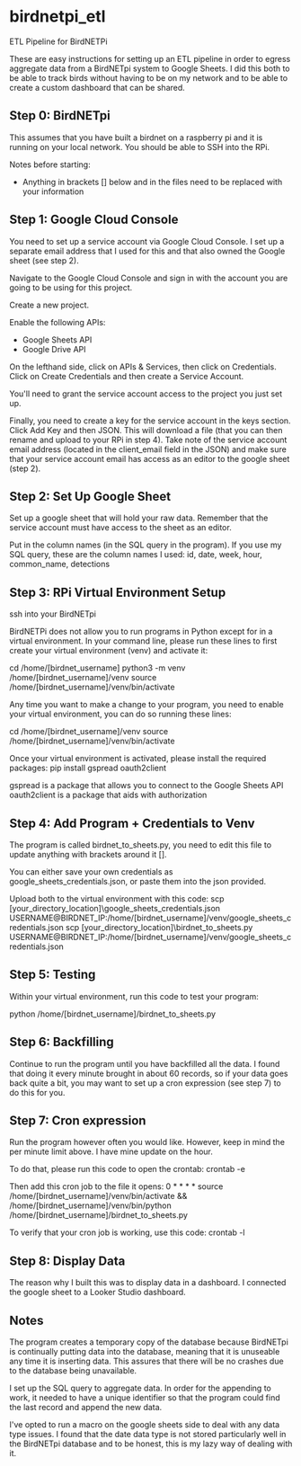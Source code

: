 # birdnetpi_etl
ETL Pipeline for BirdNETPi

These are easy instructions for setting up an ETL pipeline in order to egress aggregate data from a BirdNETpi system to Google Sheets. I did this both to be able to track birds without having to be on my network and to be able to create a custom dashboard that can be shared.


## Step 0: BirdNETpi
This assumes that you have built a birdnet on a raspberry pi and it is running on your local network. You should be able to SSH into the RPi.

Notes before starting:
- Anything in brackets [] below and in the files need to be replaced with your information

## Step 1: Google Cloud Console
You need to set up a service account via Google Cloud Console. I set up a separate email address that I used for this and that also owned the Google sheet (see step 2). 

Navigate to the Google Cloud Console and sign in with the account you are going to be using for this project. 

Create a new project.

Enable the following APIs:
- Google Sheets API
- Google Drive API

On the lefthand side, click on APIs & Services, then click on Credentials. Click on Create Credentials and then create a Service Account.

You'll need to grant the service account access to the project you just set up. 

Finally, you need to create a key for the service account in the keys section. Click Add Key and then JSON. This will download a file (that you can then rename and upload to your RPi in step 4). Take note of the service account email address (located in the client_email field in the JSON) and make sure that your service account email has access as an editor to the google sheet (step 2).


## Step 2: Set Up Google Sheet

Set up a google sheet that will hold your raw data. Remember that the service account must have access to the sheet as an editor. 

Put in the column names (in the SQL query in the program). If you use my SQL query, these are the column names I used:
id,
date,
week,
hour,
common_name,
detections


## Step 3: RPi Virtual Environment Setup

ssh into your BirdNETpi

BirdNETPi does not allow you to run programs in Python except for in a virtual environment. In your command line, please run these lines to first create your virtual environment (venv) and activate it:

cd /home/[birdnet_username]
python3 -m venv /home/[birdnet_username]/venv
source /home/[birdnet_username]/venv/bin/activate

Any time you want to make a change to your program, you need to enable your virtual environment, you can do so running these lines:

cd /home/[birdnet_username]/venv
source /home/[birdnet_username]/venv/bin/activate

Once your virtual environment is activated, please install the required packages:
pip install gspread oauth2client

gspread is a package that allows you to connect to the Google Sheets API
oauth2client is a package that aids with authorization


## Step 4: Add Program + Credentials to Venv
The program is called birdnet_to_sheets.py, you need to edit this file to update anything with brackets around it [].

You can either save your own credentials as google_sheets_credentials.json, or paste them into the json provided. 

Upload both to the virtual environment with this code: 
scp [your_directory_location]\google_sheets_credentials.json USERNAME@BIRDNET_IP:/home/[birdnet_username]/venv/google_sheets_credentials.json
scp [your_directory_location]\birdnet_to_sheets.py USERNAME@BIRDNET_IP:/home/[birdnet_username]/venv/google_sheets_credentials.json


## Step 5: Testing
Within your virtual environment, run this code to test your program:

python /home/[birdnet_username]/birdnet_to_sheets.py


## Step 6: Backfilling
Continue to run the program until you have backfilled all the data. I found that doing it every minute brought in about 60 records, so if your data goes back quite a bit, you may want to set up a cron expression (see step 7) to do this for you. 


## Step 7: Cron expression
Run the program however often you would like. However, keep in mind the per minute limit above. I have mine update on the hour. 

To do that, please run this code to open the crontab:
crontab -e

Then add this cron job to the file it opens:
0 * * * * source /home/[birdnet_username]/venv/bin/activate && /home/[birdnet_username]/venv/bin/python /home/[birdnet_username]/birdnet_to_sheets.py

To verify that your cron job is working, use this code:
crontab -l


## Step 8: Display Data
The reason why I built this was to display data in a dashboard. I connected the google sheet to a Looker Studio dashboard. 



## Notes

The program creates a temporary copy of the database because BirdNETpi is continually putting data into the database, meaning that it is unuseable any time it is inserting data. This assures that there will be no crashes due to the database being unavailable. 

I set up the SQL query to aggregate data. In order for the appending to work, it needed to have a unique identifier so that the program could find the last record and append the new data. 

I've opted to run a macro on the google sheets side to deal with any data type issues. I found that the date data type is not stored particularly well in the BirdNETpi database and to be honest, this is my lazy way of dealing with it. 

